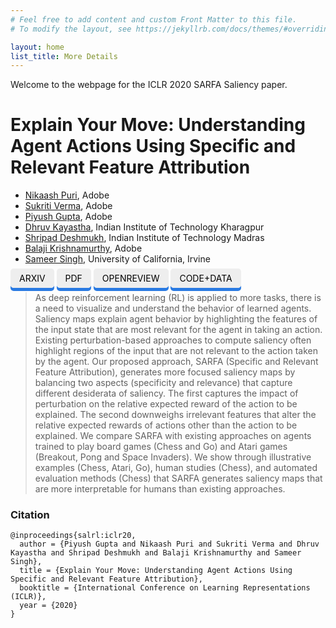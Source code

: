 ```yaml
---
# Feel free to add content and custom Front Matter to this file.
# To modify the layout, see https://jekyllrb.com/docs/themes/#overriding-theme-defaults

layout: home
list_title: More Details
---
```


<style>
.button {
  background-color: #eeeeee;
  box-shadow: 0 5px 0 #2a7ae2;
  color: black;
  padding: 0.5em 1em;
  position: relative;
  text-decoration: none;
  text-transform: uppercase;
  border-radius: 5px;
  border-color: black;
}

.button-left {
  border-radius: 5px 0px 0px 5px;
}

.button:hover {
  background-color: #cccccc;
  text-decoration: none;
}

.button:active {
  box-shadow: none;
  top: 5px;
}
</style>

Welcome to the webpage for the ICLR 2020 SARFA Saliency paper.

# Explain Your Move: Understanding Agent Actions Using Specific and Relevant Feature Attribution

* [Nikaash Puri](https://www.linkedin.com/in/nikaash-puri/), Adobe
* [Sukriti Verma](https://www.linkedin.com/in/sukritivermaa/), Adobe
* [Piyush Gupta](https://www.linkedin.com/in/piyushgupta22/), Adobe
* [Dhruv Kayastha](https://www.linkedin.com/in/dhruvkayastha/), Indian Institute of Technology Kharagpur
* [Shripad Deshmukh](https://www.linkedin.com/in/shripad-deshmukh/), Indian Institute of Technology Madras
* [Balaji Krishnamurthy](https://www.linkedin.com/in/balaji-krishnamurthy-4241695/), Adobe
* [Sameer Singh](http://sameersingh.org/), University of California, Irvine

<a href="https://arxiv.org/abs/1912.12191" class="button">ArXiv</a>
<a href="https://arxiv.org/pdf/1912.12191.pdf" class="button">PDF</a>
<a href="https://openreview.net/forum?id=SJgzLkBKPB" class="button">OpenReview</a>
<a href="https://github.com/nikaashpuri/sarfa-saliency" class="button">Code+Data</a>

> As deep reinforcement learning (RL) is applied to more tasks, there is a need to visualize and understand the behavior of learned agents. Saliency maps explain agent behavior by highlighting the features of the input state that are most relevant for the agent in taking an action. Existing perturbation-based approaches to compute saliency often highlight regions of the input that are not relevant to the action taken by the agent. Our proposed approach, SARFA (Specific and Relevant Feature Attribution), generates more focused saliency maps by balancing two aspects (specificity and relevance) that capture different desiderata of saliency. The first captures the impact of perturbation on the relative expected reward of the action to be explained. The second downweighs irrelevant features that alter the relative expected rewards of actions other than the action to be explained. We compare SARFA with existing approaches on agents trained to play board games (Chess and Go) and Atari games (Breakout, Pong and Space Invaders). We show through illustrative examples (Chess, Atari, Go), human studies (Chess), and automated evaluation methods (Chess) that SARFA generates saliency maps that are more interpretable for humans than existing approaches.

### Citation

```(bibtex)
@inproceedings{salrl:iclr20,
  author = {Piyush Gupta and Nikaash Puri and Sukriti Verma and Dhruv Kayastha and Shripad Deshmukh and Balaji Krishnamurthy and Sameer Singh},
  title = {Explain Your Move: Understanding Agent Actions Using Specific and Relevant Feature Attribution},
  booktitle = {International Conference on Learning Representations (ICLR)},
  year = {2020}
}
```

